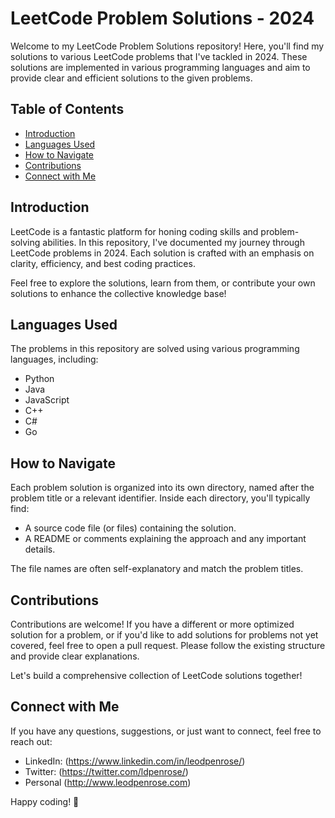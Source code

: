 # LeetCode Problem Solutions - 2024

Welcome to my LeetCode Problem Solutions repository! Here, you'll find my solutions to various LeetCode problems that I've tackled in 2024. These solutions are implemented in various programming languages and aim to provide clear and efficient solutions to the given problems.

## Table of Contents

- [Introduction](#introduction)
- [Languages Used](#languages-used)
- [How to Navigate](#how-to-navigate)
- [Contributions](#contributions)
- [Connect with Me](#connect-with-me)

## Introduction

LeetCode is a fantastic platform for honing coding skills and problem-solving abilities. In this repository, I've documented my journey through LeetCode problems in 2024. Each solution is crafted with an emphasis on clarity, efficiency, and best coding practices.

Feel free to explore the solutions, learn from them, or contribute your own solutions to enhance the collective knowledge base!

## Languages Used

The problems in this repository are solved using various programming languages, including:

- Python
- Java
- JavaScript
- C++
- C#
- Go

## How to Navigate

Each problem solution is organized into its own directory, named after the problem title or a relevant identifier. Inside each directory, you'll typically find:

- A source code file (or files) containing the solution.
- A README or comments explaining the approach and any important details.

The file names are often self-explanatory and match the problem titles.

## Contributions

Contributions are welcome! If you have a different or more optimized solution for a problem, or if you'd like to add solutions for problems not yet covered, feel free to open a pull request. Please follow the existing structure and provide clear explanations.

Let's build a comprehensive collection of LeetCode solutions together!

## Connect with Me

If you have any questions, suggestions, or just want to connect, feel free to reach out:

- LinkedIn: (https://www.linkedin.com/in/leodpenrose/)
- Twitter: (https://twitter.com/ldpenrose/)
- Personal (http://www.leodpenrose.com)

Happy coding! 🚀
